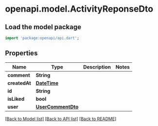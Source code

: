 # openapi.model.ActivityReponseDto

## Load the model package
```dart
import 'package:openapi/api.dart';
```

## Properties
Name | Type | Description | Notes
------------ | ------------- | ------------- | -------------
**comment** | **String** |  | 
**createdAt** | [**DateTime**](DateTime.md) |  | 
**id** | **String** |  | 
**isLiked** | **bool** |  | 
**user** | [**UserCommentDto**](UserCommentDto.md) |  | 

[[Back to Model list]](../README.md#documentation-for-models) [[Back to API list]](../README.md#documentation-for-api-endpoints) [[Back to README]](../README.md)


